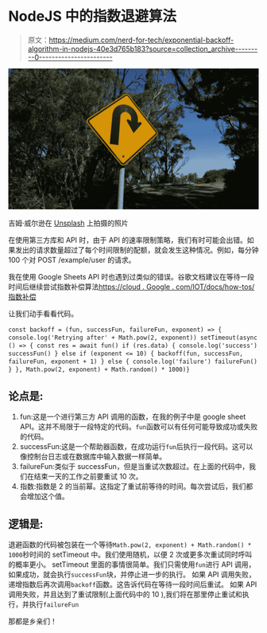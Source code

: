 # NodeJS 中的指数退避算法

> 原文：<https://medium.com/nerd-for-tech/exponential-backoff-algorithm-in-nodejs-40e3d765b183?source=collection_archive---------0----------------------->

![](img/b89f7f09fddebc3ffda80c484fa95a6f.png)

吉姆·威尔逊在 [Unsplash](https://unsplash.com?utm_source=medium&utm_medium=referral) 上拍摄的照片

在使用第三方库和 API 时，由于 API 的速率限制策略，我们有时可能会出错。如果发出的请求数量超过了每个时间限制的配额，就会发生这种情况。例如，每分钟 100 个对 POST /example/user 的请求。

我在使用 Google Sheets API 时也遇到过类似的错误。谷歌文档建议在等待一段时间后继续尝试指数补偿算法[https://cloud . Google . com/IOT/docs/how-tos/指数补偿](https://cloud.google.com/iot/docs/how-tos/exponential-backoff)

让我们动手看看代码。

```
const backoff = (fun, successFun, failureFun, exponent) => { console.log('Retrying after' + Math.pow(2, exponent)) setTimeout(async () => { const res = await fun() if (res.data) { console.log('success') successFun() } else if (exponent <= 10) { backoff(fun, successFun, failureFun, exponent + 1) } else { console.log('failure') failureFun() } }, Math.pow(2, exponent) + Math.random() * 1000)}
```

## 论点是:

1.  fun:这是一个进行第三方 API 调用的函数，在我的例子中是 google sheet API。这并不局限于一段特定的代码。`fun`函数可以有任何可能导致成功或失败的代码。
2.  successFun:这是一个帮助器函数，在成功运行`fun`后执行一段代码。这可以像控制台日志或在数据库中输入数据一样简单。
3.  failureFun:类似于 successFun，但是当重试次数超过。在上面的代码中，我们在结束一天的工作之前要重试 10 次。
4.  指数:指数是 2 的当前幂。这指定了重试前等待的时间。每次尝试后，我们都会增加这个值。

## 逻辑是:

退避函数的代码被包装在一个等待`Math.pow(2, exponent) + Math.random() * 1000`秒时间的 setTimeout 中。我们使用随机，以便 2 次或更多次重试同时呼叫的概率更小。
setTimeout 里面的事情很简单。我们只需使用`fun`进行 API 调用，如果成功，就会执行`successFun`块，并停止进一步的执行。
如果 API 调用失败，递增指数后再次调用`backoff`函数。这告诉代码在等待一段时间后重试。
如果 API 调用失败，并且达到了重试限制(上面代码中的 10 ),我们将在那里停止重试和执行，并执行`failureFun`

那都是乡亲们！
